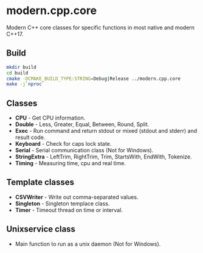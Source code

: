 # modern.cpp.core
Modern C++ core classes for specific functions in most native and modern C++17.

## Build
```bash
mkdir build
cd build
cmake -DCMAKE_BUILD_TYPE:STRING=Debug|Release ../modern.cpp.core
make -j`nproc`
```

## Classes
- **CPU** - Get CPU information.
- **Double** - Less, Greater, Equal, Between, Round, Split.
- **Exec** - Run command and return stdout or mixed (stdout and stderr) and result code.
- **Keyboard** - Check for caps lock state.
- **Serial** - Serial communication class (Not for Windows).
- **StringExtra** - LeftTrim, RightTrim, Trim, StartsWith, EndWith, Tokenize.
- **Timing** - Measuring time, cpu and real time.

## Template classes
- **CSVWriter** - Write out comma-separated values.
- **Singleton** - Singleton templace class.
- **Timer** - Timeout thread on time or interval.

## Unixservice class
- Main function to run as a unix daemon (Not for Windows).
